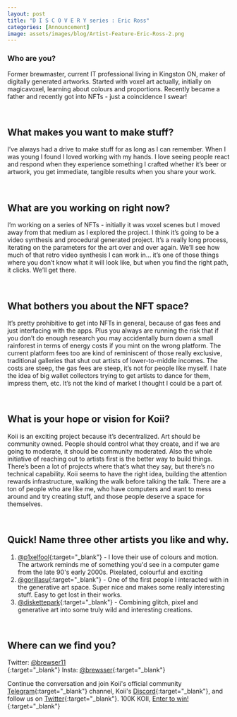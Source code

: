 ```yaml
---
layout: post
title: "D I S C O V E R Y series : Eric Ross"
categories: [Announcement]
image: assets/images/blog/Artist-Feature-Eric-Ross-2.png
---
```


### Who are you?

Former brewmaster, current IT professional living in Kingston ON, maker of digitally generated artworks. Started with voxel art actually, initially on magicavoxel, learning about colours and proportions. Recently became a father and recently got into NFTs - just a coincidence I swear!

<br>

## What makes you want to make stuff?

I’ve always had a drive to make stuff for as long as I can remember. When I was young I found I loved working with my hands. I love seeing people react and respond when they experience something I crafted whether it’s beer or artwork, you get immediate, tangible results when you share your work.

<br>

## What are you working on right now?

I’m working on a series of NFTs - initially it was voxel scenes but I moved away from that medium as I explored the project. I think it’s going to be a video synthesis and procedural generated project. It’s a really long process, iterating on the parameters for the art over and over again. We’ll see how much of that retro video synthesis I can work in… it’s one of those things where you don’t know what it will look like, but when you find the right path, it clicks. We’ll get there.

<br>

## What bothers you about the NFT space?

It’s pretty prohibitive to get into NFTs in general, because of gas fees and just interfacing with the apps. Plus you always are running the risk that if you don’t do enough research you may accidentally burn down a small rainforest in terms of energy costs if you mint on the wrong platform. The current platform fees too are kind of reminiscent of those really exclusive, traditional galleries that shut out artists of lower-to-middle incomes. The costs are steep, the gas fees are steep, it’s not for people like myself. I hate the idea of big wallet collectors trying to get artists to dance for them, impress them, etc. It’s not the kind of market I thought I could be a part of.

<br>

## What is your hope or vision for Koii?

Koii is an exciting project because it’s decentralized. Art should be community owned. People should control what they create, and if we are going to moderate, it should be community moderated. Also the whole initiative of reaching out to artists first is the better way to build things. There’s been a lot of projects where that’s what they say, but there’s no technical capability. Koii seems to have the right idea, building the attention rewards infrastructure, walking the walk before talking the talk. There are a ton of people who are like me, who have computers and want to mess around and try creating stuff, and those people deserve a space for themselves.

<br>

## Quick! Name three other artists you like and why.

1. [@p1xelfool](https://twitter.com/p1xelfool){:target="\_blank"} - I love their use of colours and motion. The artwork reminds me of something you'd see in a computer game from the late 90's early 2000s. Pixelated, colourful and exciting
2. [@gorillasu](https://twitter.com/gorillasu){:target="\_blank"} - One of the first people I interacted with in the generative art space. Super nice and makes some really interesting stuff. Easy to get lost in their works.
3. [@diskettepark](https://twitter.com/diskettepark){:target="\_blank"} - Combining glitch, pixel and generative art into some truly wild and interesting creations.

<br>

## Where can we find you?

Twitter: [@brewser11](https://twitter.com/BREWSER11)<br>{:target="\_blank"}
Insta: [@brewsser](https://www.instagram.com/brewsser/){:target="\_blank"}

Continue the conversation and join Koii's official community [Telegram](https://t.me/joinchat/OEHs_8T9-8ZhZmU5){:target="\_blank"} channel, Koii's [Discord](https://discord.com/invite/SDwgnjxNEn){:target="\_blank"}, and follow us on [Twitter](https://twitter.com/KoiiNetwork){:target="\_blank"}. 100K KOII, [Enter to win!](https://gleam.io/c3Cwz/-welcome-to-the-koii-drop-){:target="\_blank"}
